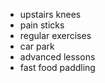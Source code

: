 * upstairs
knees
* pain
sticks
* regular exercises
* car park
* advanced lessons
* fast food
paddling